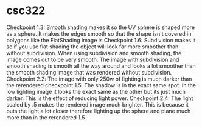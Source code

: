 # csc322
Checkpoint 1.3: Smooth shading makes it so the UV sphere is shaped more as a sphere. It makes the edges smooth so that the shape isn't covered in polygons like the FlatShading image is
Checkpoint 1.6: Subdivision makes it so if you use flat shading the object will look far more smoother than without subdivision. When using subdivision and smooth shading, the image comes out to be very smooth. 
The image with subdivision and smooth shading is smooth all the way around and looks a lot smoother than the smooth shading image that was rendered without subdivision.
Checkpoint 2.2: The image with only 250w of lighting is much darker than the rerendered checkpoint 1.5. The shadow is in the exact same spot. In the low lighting image
it looks the exact same as the other but its just much darker. This is the effect of reducing light power.
Checkpoint 2.4: The light scaled by .5 makes the rendered image much brighter. This is because it puts the light a lot closer therefore lighting up the sphere and plane much
more than in the rerendered 1.5
